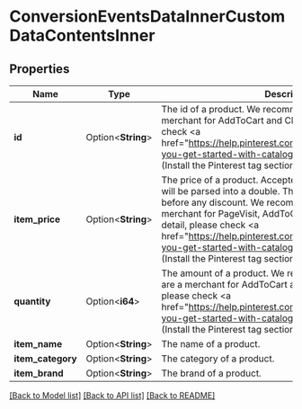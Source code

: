 # ConversionEventsDataInnerCustomDataContentsInner

## Properties

Name | Type | Description | Notes
------------ | ------------- | ------------- | -------------
**id** | Option<**String**> | The id of a product. We recommend using this if you are a merchant for AddToCart and Checkouts. For detail, please check <a href=\"https://help.pinterest.com/en/business/article/before-you-get-started-with-catalogs\" target=\"_blank\">here</a> (Install the Pinterest tag section). | [optional]
**item_price** | Option<**String**> | The price of a product. Accepted as a string in the request; it will be parsed into a double. This is the original item value before any discount. We recommend using this if you are a merchant for PageVisit, AddToCart and Checkouts. For detail, please check <a href=\"https://help.pinterest.com/en/business/article/before-you-get-started-with-catalogs\" target=\"_blank\">here</a> (Install the Pinterest tag section). | [optional]
**quantity** | Option<**i64**> | The amount of a product. We recommend using this if you are a merchant for AddToCart and Checkouts. For detail, please check <a href=\"https://help.pinterest.com/en/business/article/before-you-get-started-with-catalogs\" target=\"_blank\">here</a> (Install the Pinterest tag section). | [optional]
**item_name** | Option<**String**> | The name of a product. | [optional]
**item_category** | Option<**String**> | The category of a product. | [optional]
**item_brand** | Option<**String**> | The brand of a product. | [optional]

[[Back to Model list]](../README.md#documentation-for-models) [[Back to API list]](../README.md#documentation-for-api-endpoints) [[Back to README]](../README.md)


